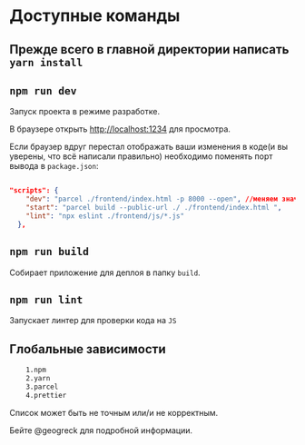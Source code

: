 # Доступные команды

## Прежде всего в главной директории написать `yarn install`

## `npm run dev`

Запуск проекта в режиме разработке.

В браузере открыть [http;//localhost:1234](http;//localhost:1234) для просмотра.

Если браузер вдруг перестал отображать ваши изменения в коде(и вы уверены, что всё написали правильно) необходимо поменять порт вывода в `package.json`:

```json

"scripts": {
    "dev": "parcel ./frontend/index.html -p 8000 --open", //меняем значение после -p, перезапускаем
    "start": "parcel build --public-url ./ ./frontend/index.html ",
    "lint": "npx eslint ./frontend/js/*.js"
  },

```



## `npm run build`

Собирает приложение для деплоя в папку `build`.

## `npm run lint`

Запускает линтер для проверки кода на `JS`

## Глобальные зависимости

```bash
    1.npm
    2.yarn
    3.parcel
    4.prettier

```

Список может быть не точным или/и не корректным.

Бейте @geogreck для подробной информации.
